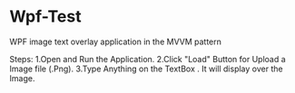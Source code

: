# Wpf-Test
 WPF image text overlay application in the MVVM pattern 

Steps:
1.Open and Run the Application.
2.Click "Load" Button for Upload a Image file (.Png).
3.Type Anything on the TextBox . It will display over the Image.
